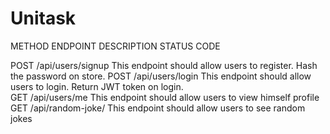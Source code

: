 # Unitask

METHOD	ENDPOINT	DESCRIPTION	STATUS CODE

POST	/api/users/signup	This endpoint should allow users to register. Hash the password on store.
POST	/api/users/login	This endpoint should allow users to login. Return JWT token on login.	
GET   /api/users/me      This endpoint should allow users to view himself profile
GET   /api/random-joke/  This endpoint should allow users to see random jokes
